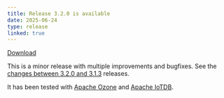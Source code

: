 ```yaml
---
title: Release 3.2.0 is available
date: 2025-06-24
type: release
linked: true
---
```

<!---
  Licensed under the Apache License, Version 2.0 (the "License");
  you may not use this file except in compliance with the License.
  You may obtain a copy of the License at
   http://www.apache.org/licenses/LICENSE-2.0
  Unless required by applicable law or agreed to in writing, software
  distributed under the License is distributed on an "AS IS" BASIS,
  WITHOUT WARRANTIES OR CONDITIONS OF ANY KIND, either express or implied.
  See the License for the specific language governing permissions and
  limitations under the License. See accompanying LICENSE file.
-->

[Download](https://ratis.apache.org/downloads.html)

This is a minor release with multiple improvements and bugfixes.
See the [changes between 3.2.0 and 3.1.3](https://github.com/apache/ratis/compare/ratis-3.1.3...ratis-3.2.0) releases.

It has been tested with [Apache Ozone](https://ozone.apache.org) and [Apache IoTDB](https://iotdb.apache.org).